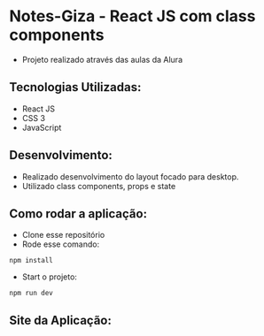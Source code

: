 # Notes-Giza - React JS com class components

- Projeto realizado através das aulas da Alura

## Tecnologias Utilizadas:

- React JS
- CSS 3
- JavaScript

## Desenvolvimento:

- Realizado desenvolvimento do layout focado para desktop.
- Utilizado class components, props e state

## Como rodar a aplicação:

- Clone esse repositório
- Rode esse comando:

`npm install`

- Start o projeto:

`npm run dev`

## Site da Aplicação:
